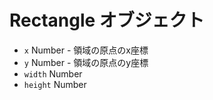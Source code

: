 # Rectangle オブジェクト

* `x` Number - 領域の原点のx座標
* `y` Number - 領域の原点のy座標
* `width` Number
* `height` Number
